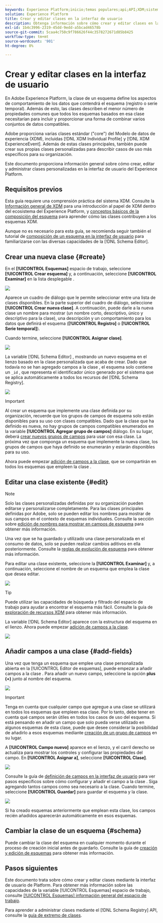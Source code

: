 ```yaml
---
keywords: Experience Platform;inicio;temas populares;api;API;XDM;sistema XDM;modelo de datos de experiencia;modelo de datos;ui;espacio de trabajo;clase;clases;
solution: Experience Platform
title: Crear y editar clases en la interfaz de usuario
description: Obtenga información sobre cómo crear y editar clases en la interfaz de usuario del Experience Platform.
exl-id: 1b4c3996-2319-45dd-9edd-a5bcad46578b
source-git-commit: 5caa4c750c9f786626f44c3578272671d85b8425
workflow-type: tm+mt
source-wordcount: '901'
ht-degree: 0%

---
```


# Crear y editar clases en la interfaz de usuario

En Adobe Experience Platform, la clase de un esquema define los aspectos de comportamiento de los datos que contendrá el esquema (registro o serie temporal). Además de esto, las clases describen el menor número de propiedades comunes que todos los esquemas basados en esa clase necesitarían para incluir y proporcionar una forma de combinar varios conjuntos de datos compatibles.

Adobe proporciona varias clases estándar (&quot;core&quot;) del Modelo de datos de experiencia (XDM), incluidas [!DNL XDM Individual Profile] y [!DNL XDM ExperienceEvent]. Además de estas clases principales, también puede crear sus propias clases personalizadas para describir casos de uso más específicos para su organización.

Este documento proporciona información general sobre cómo crear, editar y administrar clases personalizadas en la interfaz de usuario del Experience Platform.

## Requisitos previos

Esta guía requiere una comprensión práctica del sistema XDM. Consulte la [Información general de XDM](../../home.md) para una introducción al papel de XDM dentro del ecosistema del Experience Platform, y [conceptos básicos de la composición del esquema](../../schema/composition.md) para aprender cómo las clases contribuyen a los esquemas XDM.

Aunque no es necesario para esta guía, se recomienda seguir también el tutorial de [composición de un esquema en la interfaz de usuario](../../tutorials/create-schema-ui.md) para familiarizarse con las diversas capacidades de la [!DNL Schema Editor].

## Crear una nueva clase {#create}

En el **[!UICONTROL Esquemas]** espacio de trabajo, seleccione **[!UICONTROL Crear esquema]** y, a continuación, seleccione **[!UICONTROL Examinar]** en la lista desplegable .

![](../../images/ui/resources/classes/browse-classes.png)

Aparece un cuadro de diálogo que le permite seleccionar entre una lista de clases disponibles. En la parte superior del cuadro de diálogo, seleccione **[!UICONTROL Crear nueva clase]**. A continuación, puede darle a la nueva clase un nombre para mostrar (un nombre corto, descriptivo, único y descriptivo para la clase), una descripción y un comportamiento para los datos que definirá el esquema (**[!UICONTROL Registro]** o **[!UICONTROL Serie temporal]**).

Cuando termine, seleccione **[!UICONTROL Asignar clase]**.

![](../../images/ui/resources/classes/class-details.png)

La variable [!DNL Schema Editor] , mostrando un nuevo esquema en el lienzo basado en la clase personalizada que acaba de crear. Dado que todavía no se han agregado campos a la clase , el esquema solo contiene un `_id` , que representa el identificador único generado por el sistema que se aplica automáticamente a todos los recursos del [!DNL Schema Registry].

![](../../images/ui/resources/classes/schema.png)

>[!IMPORTANT]
>
>Al crear un esquema que implemente una clase definida por su organización, recuerde que los grupos de campos de esquema solo están disponibles para su uso con clases compatibles. Dado que la clase que ha definido es nueva, no hay grupos de campos compatibles enumerados en la variable **[!UICONTROL Agregar grupo de campos]** diálogo. En su lugar, deberá [crear nuevos grupos de campos](./field-groups.md#create) para usar con esa clase. La próxima vez que componga un esquema que implemente la nueva clase, los grupos de campos que haya definido se enumerarán y estarán disponibles para su uso.

Ahora puede empezar [adición de campos a la clase](#add-fields), que se compartirán en todos los esquemas que empleen la clase .

## Editar una clase existente {#edit}

>[!NOTE]
>
>Solo las clases personalizadas definidas por su organización pueden editarse y personalizarse completamente. Para las clases principales definidas por Adobe, solo se pueden editar los nombres para mostrar de sus campos en el contexto de esquemas individuales. Consulte la sección sobre [edición de nombres para mostrar en campos de esquema](./schemas.md#display-names) para obtener más información.
>
>Una vez que se ha guardado y utilizado una clase personalizada en el consumo de datos, solo se pueden realizar cambios aditivos en ella posteriormente. Consulte la [reglas de evolución de esquema](../../schema/composition.md#evolution) para obtener más información.

Para editar una clase existente, seleccione la **[!UICONTROL Examinar]** y, a continuación, seleccione el nombre de un esquema que emplea la clase que desea editar.

![](../../images/ui/resources/classes/select-for-edit.png)

>[!TIP]
>
>Puede utilizar las capacidades de búsqueda y filtrado del espacio de trabajo para ayudar a encontrar el esquema más fácil. Consulte la guía de [exploración de recursos XDM](../explore.md) para obtener más información.

La variable [!DNL Schema Editor] aparece con la estructura del esquema en el lienzo. Ahora puede empezar [adición de campos a la clase](#add-fields).

![](../../images/ui/resources/classes/edit.png)

## Añadir campos a una clase {#add-fields}

Una vez que tenga un esquema que emplee una clase personalizada abierta en la [!UICONTROL Editor de esquemas], puede empezar a añadir campos a la clase . Para añadir un nuevo campo, seleccione la opción **plus (+)** junto al nombre del esquema.

![](../../images/ui/resources/classes/add-field.png)

>[!IMPORTANT]
>
>Tenga en cuenta que cualquier campo que agregue a una clase se utilizará en todos los esquemas que empleen esa clase. Por lo tanto, debe tener en cuenta qué campos serán útiles en todos los casos de uso del esquema. Si está pensando en añadir un campo que solo pueda verse utilizado en algunos esquemas de esta clase, puede que desee considerar la posibilidad de añadirlo a esos esquemas mediante [creación de un grupo de campos](./field-groups.md#create) en su lugar.

A **[!UICONTROL Campo nuevo]** aparece en el lienzo, y el carril derecho se actualiza para mostrar los controles y configurar las propiedades del campo. En **[!UICONTROL Asignar a]**, seleccione **[!UICONTROL Clase]**.

![](../../images/ui/resources/classes/assign-to-class.png)

Consulte la guía de [definición de campos en la interfaz de usuario](../fields/overview.md#define) para ver pasos específicos sobre cómo configurar y añadir el campo a la clase . Siga agregando tantos campos como sea necesario a la clase. Cuando termine, seleccione **[!UICONTROL Guardar]** para guardar el esquema y la clase.

![](../../images/ui/resources/classes/save.png)

Si ha creado esquemas anteriormente que emplean esta clase, los campos recién añadidos aparecerán automáticamente en esos esquemas.

## Cambiar la clase de un esquema {#schema}

Puede cambiar la clase del esquema en cualquier momento durante el proceso de creación inicial antes de guardarlo. Consulte la guía de [creación y edición de esquemas](./schemas.md#change-class) para obtener más información.

## Pasos siguientes

Este documento trata sobre cómo crear y editar clases mediante la interfaz de usuario de Platform. Para obtener más información sobre las capacidades de la variable [!UICONTROL Esquemas] espacio de trabajo, consulte [[!UICONTROL Esquemas] información general del espacio de trabajo](../overview.md).

Para aprender a administrar clases mediante el [!DNL Schema Registry] API, consulte la [guía de extremo de clases](../../api/classes.md).
